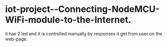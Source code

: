 # iot-project--Connecting-NodeMCU-WiFi-module-to-the-Internet.
it has 2 led and it is controlled manually by responses it get from user on the web-page.
